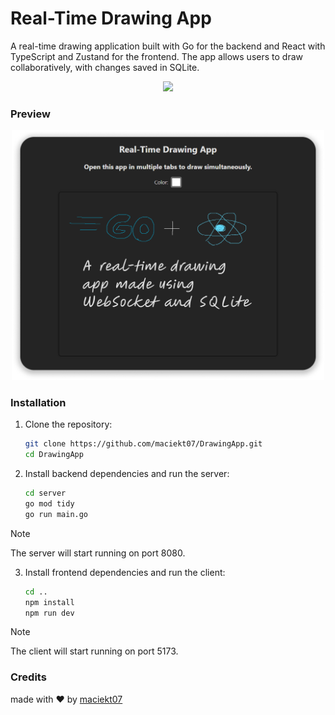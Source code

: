 # Real-Time Drawing App

A real-time drawing application built with Go for the backend and React with TypeScript and Zustand for the frontend. The app allows users to draw collaboratively, with changes saved in SQLite.

<p align="center">
<img src="https://go-skill-icons.vercel.app/api/icons?i=go,sqlite,react,ts,zustand,vite" />
</p>

### Preview

<p align="center">
<img width="500px" src="preview.png" alt="Preview" />
</p>

### Installation

1. Clone the repository:

   ```bash
   git clone https://github.com/maciekt07/DrawingApp.git
   cd DrawingApp
   ```

2. Install backend dependencies and run the server:

   ```bash
   cd server
   go mod tidy
   go run main.go
   ```

> [!NOTE]  
> The server will start running on port 8080.

3. Install frontend dependencies and run the client:

   ```bash
   cd ..
   npm install
   npm run dev
   ```

> [!NOTE]  
> The client will start running on port 5173.

### Credits

made with ❤️ by [maciekt07](https://github.com/maciekt07)
